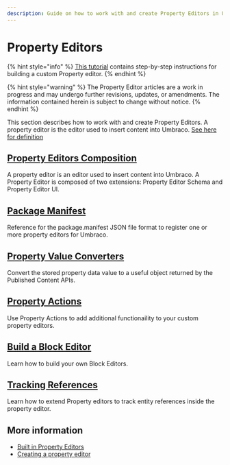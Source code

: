 ```yaml
---
description: Guide on how to work with and create Property Editors in Umbraco
---
```


# Property Editors

{% hint style="info" %}
[This tutorial](../../tutorials/creating-a-property-editor/) contains step-by-step instructions for building a custom Property editor.
{% endhint %}

{% hint style="warning" %}
The Property Editor articles are a work in progress and may undergo further revisions, updates, or amendments. The information contained herein is subject to change without notice.
{% endhint %}

This section describes how to work with and create Property Editors. A property editor is the editor used to insert content into Umbraco. [See here for definition](../../fundamentals/backoffice/property-editors/)

## [Property Editors Composition](composition/)

A property editor is an editor used to insert content into Umbraco. A Property Editor is composed of two extensions: Property Editor Schema and Property Editor UI.

## [Package Manifest](../package-manifest.md)

Reference for the package.manifest JSON file format to register one or more property editors for Umbraco.

## [Property Value Converters](property-value-converters.md)

Convert the stored property data value to a useful object returned by the Published Content APIs.

## [Property Actions](property-actions.md)

Use Property Actions to add additional functionaility to your custom property editors.

## [Build a Block Editor](build-a-block-editor.md)

Learn how to build your own Block Editors.

## [Tracking References](broken-reference)

Learn how to extend Property editors to track entity references inside the property editor.

## More information

* [Built in Property Editors](../../fundamentals/backoffice/property-editors/built-in-umbraco-property-editors/)
* [Creating a property editor](../../tutorials/creating-a-property-editor/)

